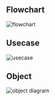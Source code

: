 ## Flowchart
![flowchart](https://user-images.githubusercontent.com/101653632/161413257-af495384-e39c-4607-8c89-c444dddb763c.jpg)

## Usecase
![usecase](https://user-images.githubusercontent.com/101653632/161413270-0ec15f01-f8c9-4086-ad0c-6b667682c8b6.jpg)

## Object
![object diagram](https://user-images.githubusercontent.com/101653632/161413282-6db8bb7a-cace-4a5e-aeeb-64a2de8a6a8c.png)
